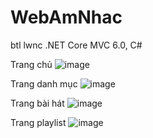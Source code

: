 # WebAmNhac
btl lwnc .NET Core MVC 6.0, C#

Trang chủ
![image](https://github.com/Salt0209/WebAmNhac/assets/116490065/43181e26-9a73-4d5a-ae4e-3c73ff894047)

Trang danh mục
![image](https://github.com/Salt0209/WebAmNhac/assets/116490065/2cd6f249-4423-4a2d-978a-5a148d56bb59)

Trang bài hát
![image](https://github.com/Salt0209/WebAmNhac/assets/116490065/4425767d-352a-4583-88f2-f27c416d4015)

Trang playlist
![image](https://github.com/Salt0209/WebAmNhac/assets/116490065/118d3ad4-11dd-41d3-9314-e15613a660c1)

